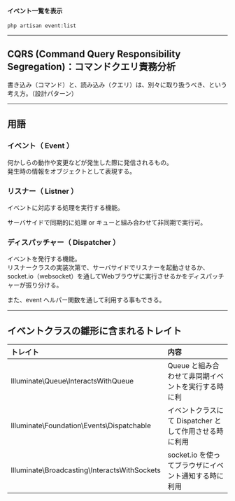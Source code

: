 #### イベント一覧を表示
```
php artisan event:list
```

________________________________________________________________________
## CQRS (Command Query Responsibility Segregation)：コマンドクエリ責務分析
書き込み（コマンド）と、読み込み（クエリ）は、別々に取り扱うべき、という考え方。（設計パターン）

________________________________________________________________________
## 用語

### イベント（ Event ）
何かしらの動作や変更などが発生した際に発信されるもの。   
発生時の情報をオブジェクトとして表現する。  

### リスナー（ Listner ）
イベントに対応する処理を実行する機能。  

サーバサイドで同期的に処理 or キューと組み合わせて非同期で実行可。  

### ディスパッチャー（ Dispatcher ）
イベントを発行する機能。  
リスナークラスの実装次第で、サーバサイドでリスナーを起動させるか、socket.io（websocket）を通してWebブラウザに実行させるかをディスパッチャーが振り分ける。  

また、event ヘルパー関数を通して利用する事もできる。  

________________________________________________________________________
## イベントクラスの雛形に含まれるトレイト

|  トレイト                                       |  内容                                                |
|:-----------------------------------------------|:-----------------------------------------------------|
|  Illuminate\Queue\InteractsWithQueue           |  Queue と組み合わせて非同期イベントを実行する時に利      |
|  Illuminate\Foundation\Events\Dispatchable     |  イベントクラスにて Dispatcher として作用させる時に利用  |
|  Illuminate\Broadcasting\InteractsWithSockets  |  socket.io を使ってブラウザにイベント通知する時に利用    |

